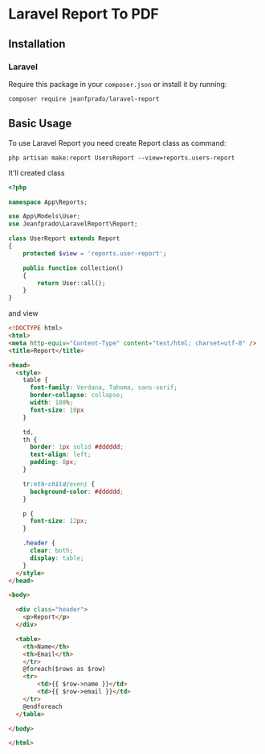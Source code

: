 # Laravel Report To PDF

## Installation

### Laravel
Require this package in your `composer.json` or install it by running:

```
composer require jeanfprado/laravel-report
```
## Basic Usage
To use Laravel Report you need create Report class as command:

```
php artisan make:report UsersReport --view=reports.users-report
```
It'll created class


```php
<?php

namespace App\Reports;

use App\Models\User;
use Jeanfprado\LaravelReport\Report;

class UserReport extends Report
{
    protected $view = 'reports.user-report';

    public function collection()
    {
        return User::all();
    }
}
```

and view 

```html
<!DOCTYPE html>
<html>
<meta http-equiv="Content-Type" content="text/html; charset=utf-8" />
<title>Report</title>

<head>
  <style>
    table {
      font-family: Verdana, Tahoma, sans-serif;
      border-collapse: collapse;
      width: 100%;
      font-size: 10px
    }

    td,
    th {
      border: 1px solid #dddddd;
      text-align: left;
      padding: 8px;
    }

    tr:nth-child(even) {
      background-color: #dddddd;
    }

    p {
      font-size: 12px;
    }

    .header {
      clear: both;
      display: table;
    }
  </style>
</head>

<body>

  <div class="header">
    <p>Report</p>
  </div>

  <table>
    <th>Name</th>
    <th>Email</th>
    </tr>
    @foreach($rows as $row)
    <tr>
        <td>{{ $row->name }}</td>
        <td>{{ $row->email }}</td>
    </tr>
    @endforeach
  </table>

</body>

</html>
```
